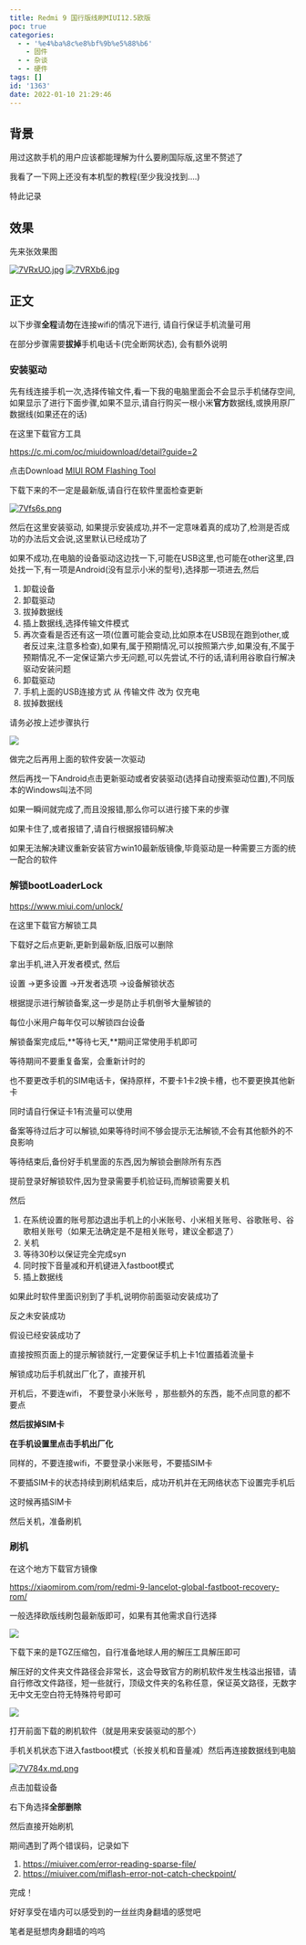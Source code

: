 ```yaml
---
title: Redmi 9 国行版线刷MIUI12.5欧版
poc: true
categories:
  - - '%e4%ba%8c%e8%bf%9b%e5%88%b6'
    - 固件
  - - 杂谈
  - - 硬件
tags: []
id: '1363'
date: 2022-01-10 21:29:46
---
```


## 背景

用过这款手机的用户应该都能理解为什么要刷国际版,这里不赘述了

我看了一下网上还没有本机型的教程(至少我没找到....)

特此记录

## 效果

先来张效果图

[![7VRxUO.jpg](https://raw.githubusercontent.com/Valkierja/ALLPIC/main/img/202303181105421.jpeg)](https://imgtu.com/i/7VRxUO)   [![7VRXb6.jpg](https://raw.githubusercontent.com/Valkierja/ALLPIC/main/img/202303181105483.jpeg)](https://imgtu.com/i/7VRXb6)  

## 正文

以下步骤**全程**请**勿**在连接wifi的情况下进行, 请自行保证手机流量可用

在部分步骤需要**拔掉**手机电话卡(完全断网状态), 会有额外说明

### 安装驱动

先有线连接手机一次,选择传输文件,看一下我的电脑里面会不会显示手机储存空间,如果显示了进行下面步骤,如果不显示,请自行购买一根小米**官方**数据线,或换用原厂数据线(如果还在的话)

在这里下载官方工具

https://c.mi.com/oc/miuidownload/detail?guide=2

点击Download [MIUI ROM Flashing Tool](https://cdn.alsgp0.fds.api.mi-img.com/micomm/MiFlash2020-3-14-0.rar)

下载下来的不一定是最新版,请自行在软件里面检查更新

[![7Vfs6s.png](https://raw.githubusercontent.com/Valkierja/ALLPIC/main/img/202303181105545.png)](https://imgtu.com/i/7Vfs6s)  

然后在这里安装驱动, 如果提示安装成功,并不一定意味着真的成功了,检测是否成功的办法后文会说,这里默认已经成功了

如果不成功,在电脑的设备驱动这边找一下,可能在USB这里,也可能在other这里,四处找一下,有一项是Android(没有显示小米的型号),选择那一项进去,然后

1.  卸载设备
2.  卸载驱动
3.  拔掉数据线
4.  插上数据线,选择传输文件模式
5.  再次查看是否还有这一项(位置可能会变动,比如原本在USB现在跑到other,或者反过来,注意多检查),如果有,属于预期情况,可以按照第六步,如果没有,不属于预期情况,不一定保证第六步无问题,可以先尝试,不行的话,请利用谷歌自行解决驱动安装问题
6.  卸载驱动
7.  手机上面的USB连接方式 从 传输文件 改为 仅充电
8.  拔掉数据线

请务必按上述步骤执行

![](https://raw.githubusercontent.com/Valkierja/ALLPIC/main/img/202303181105159.png)

做完之后再用上面的软件安装一次驱动

然后再找一下Android点击更新驱动或者安装驱动(选择自动搜索驱动位置),不同版本的Windows叫法不同

如果一瞬间就完成了,而且没报错,那么你可以进行接下来的步骤

如果卡住了,或者报错了,请自行根据报错码解决

如果无法解决建议重新安装官方win10最新版镜像,毕竟驱动是一种需要三方面的统一配合的软件

### 解锁bootLoaderLock

https://www.miui.com/unlock/

在这里下载官方解锁工具

下载好之后点更新,更新到最新版,旧版可以删除

拿出手机,进入开发者模式, 然后

设置 ->更多设置 ->开发者选项 ->设备解锁状态

根据提示进行解锁备案,这一步是防止手机倒爷大量解锁的

每位小米用户每年仅可以解锁四台设备

解锁备案完成后,**等待七天,**期间正常使用手机即可

等待期间不要重复备案，会重新计时的

也不要更改手机的SIM电话卡，保持原样，不要卡1卡2换卡槽，也不要更换其他新卡

同时请自行保证卡1有流量可以使用

备案等待过后才可以解锁,如果等待时间不够会提示无法解锁,不会有其他额外的不良影响

等待结束后,备份好手机里面的东西,因为解锁会删除所有东西

提前登录好解锁软件,因为登录需要手机验证码,而解锁需要关机

然后

1.  在系统设置的账号那边退出手机上的小米账号、小米相关账号、谷歌账号、谷歌相关账号（如果无法确定是不是相关账号，建议全都退了）
2.  关机
3.  等待30秒以保证完全完成syn
4.  同时按下音量减和开机键进入fastboot模式
5.  插上数据线

如果此时软件里面识别到了手机,说明你前面驱动安装成功了

反之未安装成功

假设已经安装成功了

直接按照页面上的提示解锁就行,一定要保证手机上卡1位置插着流量卡

解锁成功后手机就出厂化了，直接开机

开机后，不要连wifi， 不要登录小米账号 ，那些额外的东西，能不点同意的都不要点

**然后拔掉SIM卡**

**在手机设置里点击手机出厂化**

同样的，不要连接wifi，不要登录小米账号，不要插SIM卡

不要插SIM卡的状态持续到刷机结束后，成功开机并在无网络状态下设置完手机后

这时候再插SIM卡

然后关机，准备刷机

### 刷机

在这个地方下载官方镜像

https://xiaomirom.com/rom/redmi-9-lancelot-global-fastboot-recovery-rom/

一般选择欧版线刷包最新版即可，如果有其他需求自行选择

![](https://raw.githubusercontent.com/Valkierja/ALLPIC/main/img/202303181105830.png)

下载下来的是TGZ压缩包，自行准备地球人用的解压工具解压即可

解压好的文件夹文件路径会非常长，这会导致官方的刷机软件发生栈溢出报错，请自行修改文件路径，短一些就行，顶级文件夹的名称任意，保证英文路径，无数字无中文无空白符无特殊符号即可

![](https://raw.githubusercontent.com/Valkierja/ALLPIC/main/img/202303181105560.png)

打开前面下载的刷机软件（就是用来安装驱动的那个）

手机关机状态下进入fastboot模式（长按关机和音量减）然后再连接数据线到电脑

[![7V784x.md.png](https://raw.githubusercontent.com/Valkierja/ALLPIC/main/img/202303181108046.png)](https://imgtu.com/i/7V784x)

点击加载设备

右下角选择**全部删除**

然后直接开始刷机

期间遇到了两个错误码，记录如下

1.  https://miuiver.com/error-reading-sparse-file/
2.  https://miuiver.com/miflash-error-not-catch-checkpoint/

完成！

好好享受在墙内可以感受到的一丝丝肉身翻墙的感觉吧

笔者是挺想肉身翻墙的呜呜